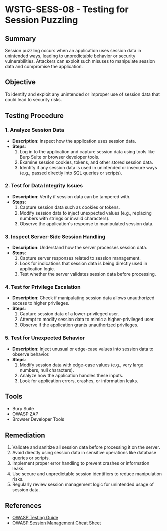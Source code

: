 # WSTG-SESS-08 - Testing for Session Puzzling

## Summary
Session puzzling occurs when an application uses session data in unintended ways, leading to unpredictable behavior or security vulnerabilities. Attackers can exploit such misuses to manipulate session data and compromise the application.

## Objective
To identify and exploit any unintended or improper use of session data that could lead to security risks.

## Testing Procedure

### 1. Analyze Session Data
- **Description**: Inspect how the application uses session data.
- **Steps**:
  1. Log in to the application and capture session data using tools like Burp Suite or browser developer tools.
  2. Examine session cookies, tokens, and other stored session data.
  3. Identify if any session data is used in unintended or insecure ways (e.g., passed directly into SQL queries or scripts).

### 2. Test for Data Integrity Issues
- **Description**: Verify if session data can be tampered with.
- **Steps**:
  1. Capture session data such as cookies or tokens.
  2. Modify session data to inject unexpected values (e.g., replacing numbers with strings or invalid characters).
  3. Observe the application's response to manipulated session data.

### 3. Inspect Server-Side Session Handling
- **Description**: Understand how the server processes session data.
- **Steps**:
  1. Capture server responses related to session management.
  2. Look for indications that session data is being directly used in application logic.
  3. Test whether the server validates session data before processing.

### 4. Test for Privilege Escalation
- **Description**: Check if manipulating session data allows unauthorized access to higher privileges.
- **Steps**:
  1. Capture session data of a lower-privileged user.
  2. Attempt to modify session data to mimic a higher-privileged user.
  3. Observe if the application grants unauthorized privileges.

### 5. Test for Unexpected Behavior
- **Description**: Inject unusual or edge-case values into session data to observe behavior.
- **Steps**:
  1. Modify session data with edge-case values (e.g., very large numbers, null characters).
  2. Analyze how the application handles these inputs.
  3. Look for application errors, crashes, or information leaks.

## Tools
- Burp Suite
- OWASP ZAP
- Browser Developer Tools

## Remediation
1. Validate and sanitize all session data before processing it on the server.
2. Avoid directly using session data in sensitive operations like database queries or scripts.
3. Implement proper error handling to prevent crashes or information leaks.
4. Use secure and unpredictable session identifiers to reduce manipulation risks.
5. Regularly review session management logic for unintended usage of session data.

## References
- [OWASP Testing Guide](https://owasp.org/www-project-web-security-testing-guide/)
- [OWASP Session Management Cheat Sheet](https://cheatsheetseries.owasp.org/cheatsheets/Session_Management_Cheat_Sheet.html)
